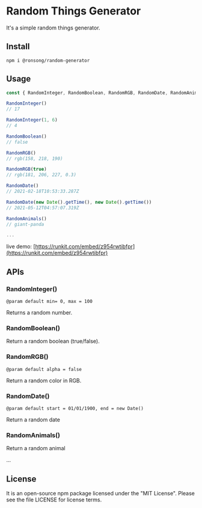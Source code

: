 # Random Things Generator

It's a simple random things generator.

## Install

```shell
npm i @ronsong/random-generator
```

## Usage

```js
const { RandomInteger, RandomBoolean, RandomRGB, RandomDate, RandomAnimals } = require("@ronsong/random-generator")

RandomInteger()
// 17

RandomInteger(1, 6)
// 4

RandomBoolean()
// false

RandomRGB()
// rgb(158, 218, 190)

RandomRGB(true)
// rgb(181, 206, 227, 0.3)

RandomDate()
// 2021-02-18T10:53:33.287Z

RandomDate(new Date().getTime(), new Date().getTime())
// 2021-05-12T04:57:07.319Z

RandomAnimals()
// giant-panda

...
```

live demo: [https://runkit.com/embed/z954rwtibfpr](https://runkit.com/embed/z954rwtibfpr)

## APIs

### RandomInteger()

`
@param default min= 0, max = 100
`

Returns a random number.

### RandomBoolean()

Return a random boolean (true/false).

### RandomRGB()

`
@param default alpha = false
`

Return a random color in RGB.

### RandomDate()

`
@param default start = 01/01/1900, end = new Date()
`

Return a random date

### RandomAnimals()

Return a random animal

...

## License

It is an open-source npm package licensed under the "MIT License". Please see the file LICENSE for license terms.
